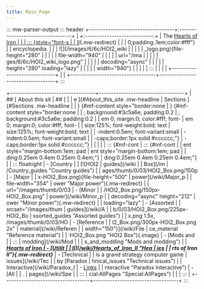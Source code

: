 ```yaml
---
title: Main_Page
---
```


::: mw-parser-output
::: header
+-----------------------------------+:---------------------------------:+
| +:----------------------------:+ | The [Hearts of Iron |
| | ::: {style="font-s | | II](/wiki/Hearts_of_Iron_II "     |
| | ize:195%;border:none;margin: |  | Hearts of Iron II"){.mw-redirect} |
| | 0;padding:.1em;color:#fff"} | | encyclopedia. |
| | ![](/images/6/6c/HOI2_wiki | | |
| | \_logo.png){file-height="280" | | |
| | file-width="940" | | |
| | url="/ima | | |
| | ges/6/6c/HOI2_wiki_logo.png" | | |
| | decoding="async" | | |
| | height="280" loading="lazy" | | |
| | width="940"} | | |
| | ::: | | |
| +------------------------------+ | |
+-----------------------------------+-----------------------------------+
:::

+-----------------------------------+-----------------------------------+
| ## [ About this sit | ## [ |
| e ]{#About_this_site .mw-headline | Sections ]{#Sections .mw-headline |
| } {#mf-content style="border:none | } {#mf-content style="border:none |
| ; background:#3c5a6e; padding:0.2 | ; background:#3c5a6e; padding:0.2 |
| em 0; margin:0; color:#fff; font- | em 0; margin:0; color:#fff; font- |
| size:125%; font-weight:bold; text | size:125%; font-weight:bold; text |
| -indent:0.5em; font-variant:small | -indent:0.5em; font-variant:small |
| -caps;border:1px solid #cccccc;"} | -caps;border:1px solid #cccccc;"} |
| | |
| ::: {#mf-cont | ::: {#mf-cont |
| ent style="margin-bottom:1em; pad | ent style="margin-bottom:1em; pad |
| ding:0.25em 0.4em 0.25em 0.4em;"} | ding:0.25em 0.4em 0.25em 0.4em;"} |
| ::: floatright | - [‏‎Country |
| [![HOI2                           |     guides](/wiki |
| Box](/im | /Country_guides "Country guides") |
| ages/thumb/0/03/HOI2_Box.png/150p | - [‏‎Major |
| x-HOI2_Box.png){file-height="500" | power‏‎](/wiki/Major_p |
| file-width="354" | ower "Major power"){.mw-redirect} |
| url="/images/thumb/0/03 | - [Minor |
| /HOI2_Box.png/150px-HOI2_Box.png" | power‏‎](/wiki/Minor_p |
| decoding="async" height="212" | ower "Minor power"){.mw-redirect} |
| loading="lazy" | - [Assorted |
| srcset="/images/thum | guides](/wiki/A |
| b/0/03/HOI2_Box.png/225px-HOI2_Bo | ssorted_guides "Assorted guides") |
| x.png 1.5x, /images/thumb/0/03/HO | - [Reference |
| I2_Box.png/300px-HOI2_Box.png 2x" | material](/wiki/Referen |
| width="150"}](/wiki/File | ce_material "Reference material") |
| :HOI2_Box.png "HOI2 Box"){.image} | - [Mods and |
| ::: | modding](/wiki/Mod |
| | s_and_modding "Mods and modding") |
| **_[Hearts of Iron | - [Utilit |
| II](/wiki/Hearts_of_Iron_II "Hea | ies](/wiki/Utilities "Utilities") |
| rts of Iron II"){.mw-redirect}_** | - [Technical |
| is a grand strategy computer game | issues](/wiki/Tec |
| by [Paradox | hnical_issues "Technical issues") |
| Interactive](/wiki/Paradox_I | - [Links](/wiki/Links "Links") |
| nteractive "Paradox Interactive") | - [All |
| . | pages](/wiki/Spe |
| ::: | cial:AllPages "Special:AllPages") |
| | ::: |
+-----------------------------------+-----------------------------------+
:::
